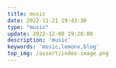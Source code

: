 ```yaml
---
title: music
date: 2022-11-21 19:43:30
type: "music"
update: 2022-12-08 19:28:00
description: 'music'
keywords: 'music,lemonx,blog'
top_img: /assert/index-image.png
---
```

